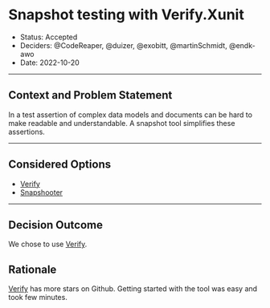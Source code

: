 # Snapshot testing with Verify.Xunit

* Status: Accepted
* Deciders: @CodeReaper, @duizer, @exobitt, @martinSchmidt, @endk-awo
* Date: 2022-10-20

---

## Context and Problem Statement

In a test assertion of complex data models and documents can be hard to make readable and understandable. A snapshot tool simplifies these assertions.

---

## Considered Options

* [Verify](https://github.com/VerifyTests/Verify)
* [Snapshooter](https://github.com/SwissLife-OSS/snapshooter)

---

## Decision Outcome

We chose to use [Verify](https://github.com/VerifyTests/Verify).

## Rationale

[Verify](https://github.com/VerifyTests/Verify) has more stars on Github. Getting started with the tool was easy and took few minutes.
